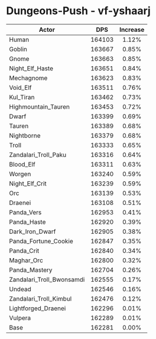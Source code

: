 # Dungeons-Push - vf-yshaarj
| Actor | DPS | Increase |
|---|:---:|:---:|
|Human|164103|1.12%|
|Goblin|163667|0.85%|
|Gnome|163663|0.85%|
|Night_Elf_Haste|163651|0.84%|
|Mechagnome|163623|0.83%|
|Void_Elf|163511|0.76%|
|Kul_Tiran|163462|0.73%|
|Highmountain_Tauren|163453|0.72%|
|Dwarf|163399|0.69%|
|Tauren|163389|0.68%|
|Nightborne|163379|0.68%|
|Troll|163333|0.65%|
|Zandalari_Troll_Paku|163316|0.64%|
|Blood_Elf|163311|0.63%|
|Worgen|163240|0.59%|
|Night_Elf_Crit|163239|0.59%|
|Orc|163139|0.53%|
|Draenei|163108|0.51%|
|Panda_Vers|162953|0.41%|
|Panda_Haste|162920|0.39%|
|Dark_Iron_Dwarf|162905|0.38%|
|Panda_Fortune_Cookie|162847|0.35%|
|Panda_Crit|162840|0.34%|
|Maghar_Orc|162800|0.32%|
|Panda_Mastery|162704|0.26%|
|Zandalari_Troll_Bwonsamdi|162555|0.17%|
|Undead|162546|0.16%|
|Zandalari_Troll_Kimbul|162476|0.12%|
|Lightforged_Draenei|162296|0.01%|
|Vulpera|162289|0.01%|
|Base|162281|0.00%|
